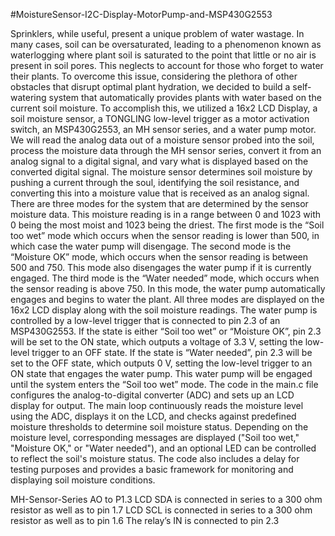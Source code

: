 #MoistureSensor-I2C-Display-MotorPump-and-MSP430G2553

Sprinklers, while useful, present a unique problem of water wastage. In many cases, soil can be oversaturated, leading to a phenomenon known as waterlogging where plant soil is saturated to the point that little or no air is present in soil pores. This neglects to account for those who forget to water their plants. To overcome this issue, considering the plethora of other obstacles that disrupt optimal plant hydration, we decided to build a self-watering system that automatically provides plants with water based on the current soil moisture.
  To accomplish this, we utilized a 16x2 LCD Display, a soil moisture sensor, a TONGLING low-level trigger as a motor activation switch, an MSP430G2553, an MH sensor series, and a water pump motor. We will read the analog data out of a moisture sensor probed into the soil, process the moisture data through the MH sensor series, convert it from an analog signal to a digital signal, and vary what is displayed based on the converted digital signal. The moisture sensor determines soil moisture by pushing a current through the soul, identifying the soil resistance, and converting this into a moisture value that is received as an analog signal. 
  There are three modes for the system that are determined by the sensor moisture data. This moisture reading is in a range between 0 and 1023 with 0 being the most moist and 1023 being the driest. The first mode is the “Soil too wet” mode which occurs when the sensor reading is lower than 500, in which case the water pump will disengage. The second mode is the “Moisture OK” mode, which occurs when the sensor reading is between 500 and 750. This mode also disengages the water pump if it is currently engaged. The third mode is the “Water needed” mode, which occurs when the sensor reading is above 750. In this mode, the water pump automatically engages and begins to water the plant. All three modes are displayed on the 16x2 LCD display along with the soil moisture readings. 
  The water pump is controlled by a low-level trigger that is connected to pin 2.3 of an MSP430G2553. If the state is either “Soil too wet” or “Moisture OK”, pin 2.3 will be set to the ON state, which outputs a voltage of 3.3 V, setting the low-level trigger to an OFF state. If the state is “Water needed”, pin 2.3 will be set to the OFF state, which outputs 0 V, setting the low-level trigger to an ON state that engages the water pump. This water pump will be engaged until the system enters the “Soil too wet” mode. 
  The code in the main.c file configures the analog-to-digital converter (ADC) and sets up an LCD display for output. The main loop continuously reads the moisture level using the ADC, displays it on the LCD, and checks against predefined moisture thresholds to determine soil moisture status. Depending on the moisture level, corresponding messages are displayed ("Soil too wet," "Moisture OK," or "Water needed"), and an optional LED can be controlled to reflect the soil's moisture status. The code also includes a delay for testing purposes and provides a basic framework for monitoring and displaying soil moisture conditions.

MH-Sensor-Series AO to P1.3
LCD SDA is connected in series to a 300 ohm resistor as well as to pin 1.7
LCD SCL is connected in series to a 300 ohm resistor as well as to pin 1.6
The relay’s IN is connected to pin 2.3

